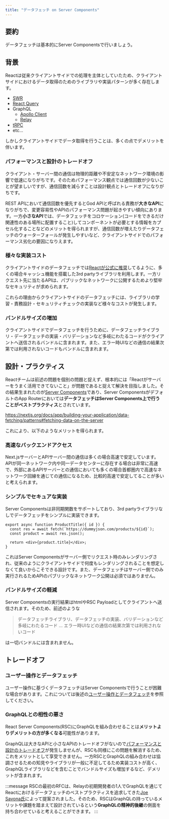 ```yaml
---
title: "データフェッチ on Server Components"
---
```


## 要約

データフェッチは基本的にServer Componentsで行いましょう。

## 背景

Reactは従来クライアントサイドでの処理を主体としていたため、クライアントサイドにおけるデータ取得のためのライブラリや実装パターンが多く存在します。

- [SWR](https://swr.vercel.app/)
- [React Query](https://react-query.tanstack.com/)
- GraphQL
  - [Apollo Client](https://www.apollographql.com/docs/react/)
  - [Relay](https://relay.dev/)
- [tRPC](https://trpc.io/)
- etc...

しかしクライアントサイドでデータ取得を行うことは、多くの点でデメリットを伴います。

### パフォーマンスと設計のトレードオフ

クライアント・サーバー間の通信は物理的距離や不安定なネットワーク環境の影響で低速になりがちです。そのためパフォーマンス観点では通信回数が少ないことが望ましいですが、通信回数を減らすことは設計観点とトレードオフになりがちです。

REST APIにおいて通信回数を優先するとGod APIと呼ばれる責務が**大きなAPI**になりがちで、変更容易性やAPIのパフォーマンス問題が起きやすい傾向にあります。一方**小さなAPI**では、データフェッチをコロケーション(コードをできるだけ関連性のある場所に配置すること)してコンポーネントが必要とする情報をカプセル化することなどのメリットを得られますが、通信回数が増えたりデータフェッチのウォーターフォールが発生しやすいなど、クライアントサイドでのパフォーマンス劣化の要因になりえます。

### 様々な実装コスト

クライアントサイドのデータフェッチでは[Reactが公式に推奨](https://ja.react.dev/reference/react/useEffect#what-are-good-alternatives-to-data-fetching-in-effects)してるように、多くの場合キャッシュ機能を搭載した3rd partyライブラリを利用します。一方リクエスト先に当たるAPIは、パブリックなネットワークに公開するためより堅牢なセキュリティが求められます。

これらの理由からクライアントサイドのデータフェッチには、ライブラリの学習・責務設計・セキュリティチェックの実装など様々なコストが発生します。

### バンドルサイズの増加

クライアントサイドでデータフェッチを行うために、データフェッチライブラリ・データフェッチの実装・バリデーションなど多岐にわたるコードがクライアントへ送信されるバンドルに含まれます。また、エラー時UIなどの通信の結果次第では利用されないコードもバンドルに含まれます。

## 設計・プラクティス

Reactチームは前述の問題を個別の問題と捉えず、根本的には「Reactがサーバーをうまく活用できてないこと」が問題であると捉えて解決を目指しました。その結果生まれたのが[Server Components](https://nextjs.org/docs/app/building-your-application/rendering/server-components)であり、Server ComponentsがデフォルトのApp Routerにおいては**データフェッチはServer Components上で行うことがベストプラクティス**とされています。

https://nextjs.org/docs/app/building-your-application/data-fetching/patterns#fetching-data-on-the-server

これにより、以下のようなメリットを得られます。

### 高速なバックエンドアクセス

Next.jsサーバーとAPIサーバー間の通信は多くの場合高速で安定しています。APIが同一ネットワーク内や同一データセンターに存在する場合は非常に高速で、外部にあるAPIサーバーとの通信においても多くの場合首都圏内で高速なネットワーク回線を通じての通信になるため、比較的高速で安定してることが多いと考えられます。

### シンプルでセキュアな実装

Server Componentsは非同期関数をサポートしており、3rd partyライブラリなしでデータフェッチをシンプルに実装できます。

```tsx
export async function ProductTitle({ id }) {
  const res = await fetch(`https://dummyjson.com/products/${id}`);
  const product = await res.json();

  return <div>{product.title}</div>;
}
```

これはServer Componentsがサーバー側でリクエスト時のみレンダリングされ、従来のようにクライアントサイドで何度もレンダリングされることを想定しなくて良いからこそできる設計です。また、データフェッチはサーバー側でのみ実行されるためAPIのパブリックなネットワーク公開は必須ではありません。

### バンドルサイズの軽減

Server Componentsの実行結果はhtmlやRSC Payloadとしてクライアントへ送信されます。そのため、前述のような

> データフェッチライブラリ、データフェッチの実装、バリデーションなど多岐にわたるコード
> ...
> エラー時UIなどの通信の結果次第では利用されないコード

は一切バンドルには含まれません。

## トレードオフ

### ユーザー操作とデータフェッチ

ユーザー操作に基づくデータフェッチはServer Componentsで行うことが困難な場合があります。これについては後述の[ユーザー操作とデータフェッチ](part_1_interactive_fetch)を参照してください。

### GraphQLとの相性の悪さ

React Server Components(RSC)にGraphQLを組み合わせることは**メリットよりデメリットの方が多くなる**可能性があります。

GraphQLは大きなAPIと小さなAPIのトレードオフがないので[パフォーマンスと設計のトレードオフ](#パフォーマンスと設計のトレードオフ)が発生しませんが、RSCも同様にこの問題を解消するため、これをメリットとして享受できません。一方RSCとGraphQLの組み合わせは協調させるための知見やライブラリが一般に不足してるため実装コストが高く、GraphQLライブラリなどを含むことでバンドルサイズも増加するなど、デメリットが含まれます。

:::message
RSCの最初のRFCは、Relayの初期開発者の1人でGraphQLを通じてReactにおけるデータフェッチのベストプラクティスを追求してきた[Joe Savona氏](https://twitter.com/en_js)によって提案されました。そのため、RSCはGraphQLの持っているメリットや課題を踏まえて設計されているという**GraphQLの精神的後継**の側面を持ち合わせていると考えることができます。
:::
